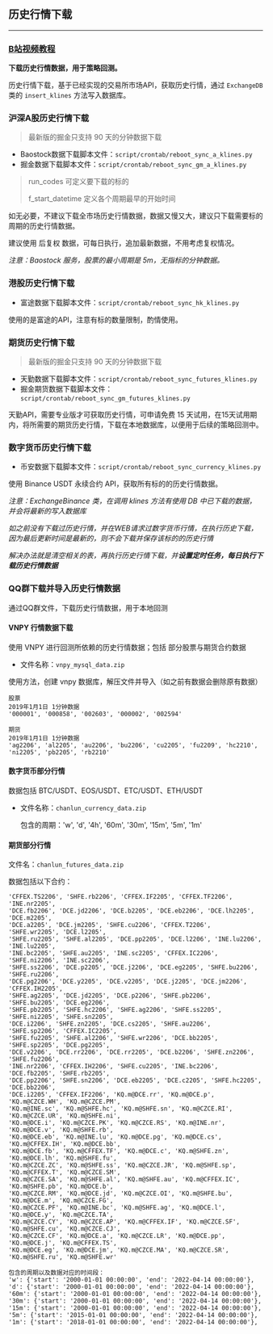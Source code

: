 ## 历史行情下载

---

### [B站视频教程](https://space.bilibili.com/384267873)

**下载历史行情数据，用于策略回测。**

历史行情下载，基于已经实现的交易所市场API，获取历史行情，通过 `ExchangeDB` 类的 `insert_klines` 方法写入数据库。


### 沪深A股历史行情下载

> 最新版的掘金只支持 90 天的分钟数据下载

* Baostock数据下载脚本文件：`script/crontab/reboot_sync_a_klines.py`
* 掘金数据下载脚本文件：`script/crontab/reboot_sync_gm_a_klines.py`

> run_codes 可定义要下载的标的
>
> f_start_datetime 定义各个周期最早的开始时间

如无必要，不建议下载全市场历史行情数据，数据又慢又大，建议只下载需要标的周期的历史行情数据。

建议使用 后复权 数据，可每日执行，追加最新数据，不用考虑复权情况。

_注意：Baostock 服务，股票的最小周期是 5m，无指标的分钟数据。_

### 港股历史行情下载

* 富途数据下载脚本文件：`script/crontab/reboot_sync_hk_klines.py`

使用的是富途的API，注意有标的数量限制，酌情使用。

### 期货历史行情下载

> 最新版的掘金只支持 90 天的分钟数据下载

* 天勤数据下载脚本文件：`script/crontab/reboot_sync_futures_klines.py`
* 掘金期货数据下载脚本文件：`script/crontab/reboot_sync_gm_futures_klines.py`

天勤API，需要专业版才可获取历史行情，可申请免费 15 天试用，在15天试用期内，将所需要的期货历史行情，下载在本地数据库，以便用于后续的策略回测中。

### 数字货币历史行情下载

* 币安数据下载脚本文件：`script/crontab/reboot_sync_currency_klines.py`

使用 Binance USDT 永续合约 API，获取所有标的的历史行情数据。

_注意：ExchangeBinance 类，在调用 klines 方法有使用 DB 中已下载的数据，并会将最新的写入数据库_

_如之前没有下载过历史行情，并在WEB请求过数字货币行情，在执行历史下载，因为最后更新时间是最新的，则不会下载并保存该标的的历史行情_

_解决办法就是清空相关的表，再执行历史行情下载，并**设置定时任务，每日执行下载历史行情数据**_

### QQ群下载并导入历史行情数据

通过QQ群文件，下载历史行情数据，用于本地回测

#### VNPY 行情数据下载

使用 VNPY 进行回测所依赖的历史行情数据；包括 部分股票与期货合约数据

* 文件名称：`vnpy_mysql_data.zip`

使用方法，创建 vnpy 数据库，解压文件并导入（如之前有数据会删除原有数据）

    股票
    2019年1月1日 1分钟数据
    '000001', '000858', '002603', '000002', '002594'

    期货
    2019年1月1日 1分钟数据
    'ag2206', 'al2205', 'au2206', 'bu2206', 'cu2205', 'fu2209', 'hc2210', 'ni2205', 'pb2205', 'rb2210'

#### 数字货币部分行情

数据包括 BTC/USDT、EOS/USDT、ETC/USDT、ETH/USDT

* 文件名称：`chanlun_currency_data.zip`

  包含的周期：'w', 'd', '4h', '60m', '30m', '15m', '5m', '1m'

#### 期货部分行情

文件名：`chanlun_futures_data.zip`

数据包括以下合约：

    'CFFEX.TS2206', 'SHFE.rb2206', 'CFFEX.IF2205', 'CFFEX.TF2206', 'INE.nr2205', 
    'DCE.fb2206', 'DCE.jd2206', 'DCE.b2205', 'DCE.eb2206', 'DCE.lh2205', 'DCE.m2205', 
    'DCE.a2205', 'DCE.jm2205', 'SHFE.cu2206', 'CFFEX.T2206', 'SHFE.wr2205', 'DCE.l2205', 
    'SHFE.ru2205', 'SHFE.al2205', 'DCE.pp2205', 'DCE.l2206', 'INE.lu2206', 'INE.lu2205', 
    'INE.bc2205', 'SHFE.au2205', 'INE.sc2205', 'CFFEX.IC2206', 'SHFE.ni2206', 'INE.sc2206', 
    'SHFE.ss2206', 'DCE.p2205', 'DCE.j2206', 'DCE.eg2205', 'SHFE.bu2206', 'SHFE.ru2206', 
    'DCE.pg2206', 'DCE.y2205', 'DCE.v2205', 'DCE.j2205', 'DCE.jm2206', 'CFFEX.IH2205', 
    'SHFE.ag2205', 'DCE.jd2205', 'DCE.p2206', 'SHFE.pb2206', 'SHFE.bu2205', 'DCE.eg2206', 
    'SHFE.pb2205', 'SHFE.hc2206', 'SHFE.ag2206', 'SHFE.ss2205', 'SHFE.ni2205', 'SHFE.sn2205', 
    'DCE.i2206', 'SHFE.zn2205', 'DCE.cs2205', 'SHFE.au2206', 'SHFE.sp2206', 'CFFEX.IC2205', 
    'SHFE.fu2205', 'SHFE.al2206', 'SHFE.wr2206', 'DCE.bb2205', 'SHFE.sp2205', 'DCE.pg2205', 
    'DCE.v2206', 'DCE.rr2206', 'DCE.rr2205', 'DCE.b2206', 'SHFE.zn2206', 'SHFE.fu2206', 
    'INE.nr2206', 'CFFEX.IH2206', 'SHFE.cu2205', 'INE.bc2206', 'DCE.fb2205', 'SHFE.rb2205', 
    'DCE.pp2206', 'SHFE.sn2206', 'DCE.eb2205', 'DCE.c2205', 'SHFE.hc2205', 'DCE.bb2206', 
    'DCE.i2205', 'CFFEX.IF2206', 'KQ.m@DCE.rr', 'KQ.m@DCE.p', 'KQ.m@CZCE.WH', 'KQ.m@CZCE.PM', 
    'KQ.m@INE.sc', 'KQ.m@SHFE.hc', 'KQ.m@SHFE.sn', 'KQ.m@CZCE.RI', 'KQ.m@CZCE.UR', 'KQ.m@SHFE.ni', 
    'KQ.m@DCE.i', 'KQ.m@CZCE.PK', 'KQ.m@CZCE.RS', 'KQ.m@INE.nr', 'KQ.m@DCE.v', 'KQ.m@SHFE.rb', 
    'KQ.m@DCE.eb', 'KQ.m@INE.lu', 'KQ.m@DCE.pg', 'KQ.m@DCE.cs', 'KQ.m@CFFEX.IH', 'KQ.m@DCE.bb', 
    'KQ.m@DCE.fb', 'KQ.m@CFFEX.TF', 'KQ.m@DCE.c', 'KQ.m@SHFE.zn', 'KQ.m@DCE.lh', 'KQ.m@SHFE.fu', 
    'KQ.m@CZCE.ZC', 'KQ.m@SHFE.ss', 'KQ.m@CZCE.JR', 'KQ.m@SHFE.sp', 'KQ.m@CFFEX.T', 'KQ.m@CZCE.SM', 
    'KQ.m@CZCE.SA', 'KQ.m@SHFE.al', 'KQ.m@SHFE.au', 'KQ.m@CFFEX.IC', 'KQ.m@SHFE.pb', 'KQ.m@DCE.b', 
    'KQ.m@CZCE.RM', 'KQ.m@DCE.jd', 'KQ.m@CZCE.OI', 'KQ.m@SHFE.bu', 'KQ.m@DCE.m', 'KQ.m@CZCE.FG', 
    'KQ.m@CZCE.PF', 'KQ.m@INE.bc', 'KQ.m@SHFE.ag', 'KQ.m@DCE.l', 'KQ.m@DCE.y', 'KQ.m@CZCE.TA', 
    'KQ.m@CZCE.CY', 'KQ.m@CZCE.AP', 'KQ.m@CFFEX.IF', 'KQ.m@CZCE.SF', 'KQ.m@SHFE.cu', 'KQ.m@CZCE.CJ', 
    'KQ.m@CZCE.CF', 'KQ.m@DCE.a', 'KQ.m@CZCE.LR', 'KQ.m@DCE.pp', 'KQ.m@DCE.j', 'KQ.m@CFFEX.TS', 
    'KQ.m@DCE.eg', 'KQ.m@DCE.jm', 'KQ.m@CZCE.MA', 'KQ.m@CZCE.SR', 'KQ.m@SHFE.ru', 'KQ.m@SHFE.wr'

    包含的周期以及数据对应的时间段：
    'w': {'start': '2000-01-01 00:00:00', 'end': '2022-04-14 00:00:00'},
    'd': {'start': '2000-01-01 00:00:00', 'end': '2022-04-14 00:00:00'},
    '60m': {'start': '2000-01-01 00:00:00', 'end': '2022-04-14 00:00:00'},
    '30m': {'start': '2000-01-01 00:00:00', 'end': '2022-04-14 00:00:00'},
    '15m': {'start': '2000-01-01 00:00:00', 'end': '2022-04-14 00:00:00'},
    '5m': {'start': '2015-01-01 00:00:00', 'end': '2022-04-14 00:00:00'},
    '1m': {'start': '2018-01-01 00:00:00', 'end': '2022-04-14 00:00:00'},